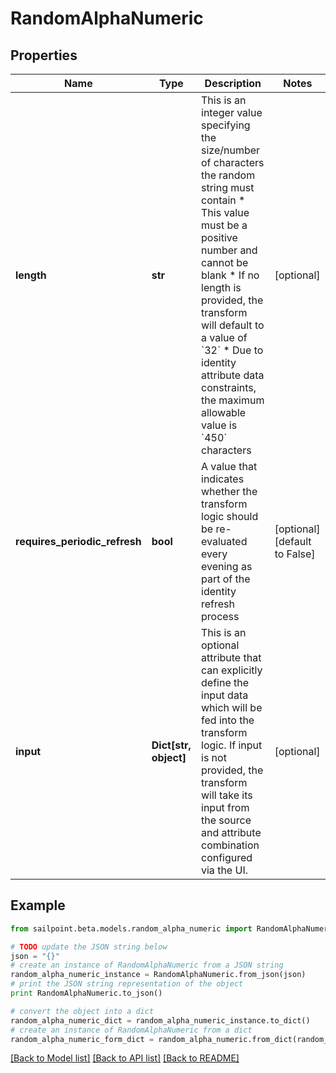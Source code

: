 # RandomAlphaNumeric


## Properties

Name | Type | Description | Notes
------------ | ------------- | ------------- | -------------
**length** | **str** | This is an integer value specifying the size/number of characters the random string must contain   * This value must be a positive number and cannot be blank   * If no length is provided, the transform will default to a value of &#x60;32&#x60;   * Due to identity attribute data constraints, the maximum allowable value is &#x60;450&#x60; characters  | [optional] 
**requires_periodic_refresh** | **bool** | A value that indicates whether the transform logic should be re-evaluated every evening as part of the identity refresh process | [optional] [default to False]
**input** | **Dict[str, object]** | This is an optional attribute that can explicitly define the input data which will be fed into the transform logic. If input is not provided, the transform will take its input from the source and attribute combination configured via the UI. | [optional] 

## Example

```python
from sailpoint.beta.models.random_alpha_numeric import RandomAlphaNumeric

# TODO update the JSON string below
json = "{}"
# create an instance of RandomAlphaNumeric from a JSON string
random_alpha_numeric_instance = RandomAlphaNumeric.from_json(json)
# print the JSON string representation of the object
print RandomAlphaNumeric.to_json()

# convert the object into a dict
random_alpha_numeric_dict = random_alpha_numeric_instance.to_dict()
# create an instance of RandomAlphaNumeric from a dict
random_alpha_numeric_form_dict = random_alpha_numeric.from_dict(random_alpha_numeric_dict)
```
[[Back to Model list]](../README.md#documentation-for-models) [[Back to API list]](../README.md#documentation-for-api-endpoints) [[Back to README]](../README.md)


